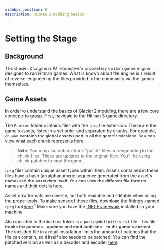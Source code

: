 ```yaml
---
sidebar_position: 0
description: Hitman 3 modding basics
---
```


# Setting the Stage

## Background

The Glacier 2 Engine is IO Interactive's proprietary custom game engine designed to run Hitman games. What is known about the engine is a result of reverse-engineering the files provided to the community via the games themselves.

## Game Assets

In order to understand the basics of Glacier 2 modding, there are a few core concepts to grasp. First, navigate to the Hitman 3 game directory.

The `Runtime` folder contains files with the `rpkg` file extension. These are the game's assets, listed in a set order and separated by chunks. For example, `chunk0` contains the global assets used in all the game's missions. You can view what each chunk represents [here](/docs/modding/hitman/guides/locating_locations.md).

> **Note**: You may also notice chunk "patch" files corresponding to the chunk files. These are updates to the original files. You'll be using chunk patches to mod the game.

`rpkg` files contain unique asset types within them. Assets contained in these files have a hash (an alphanumeric sequence generated from the asset's name) and the asset data itself. You can view the different file formats names and their details [here](/docs/glacier2/fileformats.md).

Asset data formats are diverse, but both readable and editable when using the proper tools. To make sense of these files, download the fittingly-named `rpkg` tool [here](https://www.glaciermodding.org/rpkg).<sup>1</sup> Make sure you have the [.NET Framework](https://dotnet.microsoft.com/download/dotnet-framework) installed on your machine.

Also included in the `Runtime` folder is a `packagedefinition.txt` file. This file tracks the patches - updates and mod additions - to the game's content. The included file in a retail installation limits the amount of patches that the file can contain, so it itself also needs to be patched! You can find the patched version as well as a decoder and encoder [here](https://www.glaciermodding.org/tools/online/xtea).
